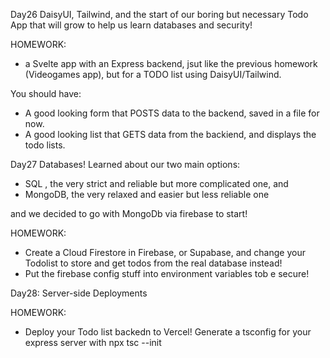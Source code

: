 Day26
DaisyUI, Tailwind, and the start of our boring but necessary Todo App that will grow to help us learn databases and security!

HOMEWORK:
- a Svelte app with an Express backend, jsut like the previous homework (Videogames app), but for a TODO list using DaisyUI/Tailwind.


You should have:
- A good looking form that POSTS data to the backend, saved in a file for now.
- A good looking list that GETS data from the backiend, and displays the todo lists.

Day27
Databases!
Learned about our two main options:
- SQL , the very strict and reliable but more complicated one, and
- MongoDB, the very relaxed and easier but less reliable one

and we decided to go with MongoDb via firebase to start!

HOMEWORK:
- Create a Cloud Firestore in Firebase, or Supabase, and change your Todolist to store and get todos from the real database instead!
- Put the firebase config stuff into environment variables tob e secure!

Day28: Server-side Deployments

HOMEWORK:
- Deploy your Todo list backedn to Vercel!
Generate a tsconfig for your express server with npx tsc --init
